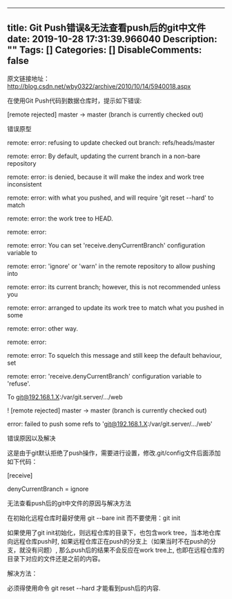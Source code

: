 
---
title: Git Push错误&无法查看push后的git中文件
date: 2019-10-28 17:31:39.966040
Description: ""
Tags: []
Categories: []
DisableComments: false
---
原文链接地址：  
http://blog.csdn.net/wby0322/archive/2010/10/14/5940018.aspx



在使用Git Push代码到数据仓库时，提示如下错误:

[remote rejected] master -> master (branch is currently checked out)

错误原型

remote: error: refusing to update checked out branch: refs/heads/master

remote: error: By default, updating the current branch in a non-bare
repository

remote: error: is denied, because it will make the index and work tree
inconsistent

remote: error: with what you pushed, and will require 'git reset --hard' to
match

remote: error: the work tree to HEAD.

remote: error:

remote: error: You can set 'receive.denyCurrentBranch' configuration variable
to

remote: error: 'ignore' or 'warn' in the remote repository to allow pushing
into

remote: error: its current branch; however, this is not recommended unless you

remote: error: arranged to update its work tree to match what you pushed in
some

remote: error: other way.

remote: error:

remote: error: To squelch this message and still keep the default behaviour,
set

remote: error: 'receive.denyCurrentBranch' configuration variable to 'refuse'.

To git@192.168.1.X:/var/git.server/.../web

 ! [remote rejected] master -> master (branch is currently checked out)

error: failed to push some refs to 'git@192.168.1.X:/var/git.server/.../web'

错误原因以及解决

这是由于git默认拒绝了push操作，需要进行设置，修改.git/config文件后面添加如下代码：

[receive]

denyCurrentBranch = ignore

无法查看push后的git中文件的原因与解决方法

在初始化远程仓库时最好使用 git --bare init   而不要使用：git init

如果使用了git init初始化，则远程仓库的目录下，也包含work tree，当本地仓库向远程仓库push时,
如果远程仓库正在push的分支上（如果当时不在push的分支，就没有问题）, 那么push后的结果不会反应在work tree上,
也即在远程仓库的目录下对应的文件还是之前的内容。

解决方法：

必须得使用命令 git reset --hard 才能看到push后的内容.



